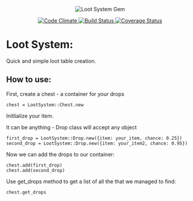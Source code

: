 <p align="center">
  <img src="http://krowinski.com/files/loot_system/img/logo.png" alt="Loot System Gem" />
</p>
<p align="center">
  <a href="https://codeclimate.com/github/archdragon/loot_system">
    <img src="https://codeclimate.com/github/archdragon/loot_system/badges/gpa.svg" alt="Code Climate" />
  </a>
  <a href="https://travis-ci.org/archdragon/loot_system">
    <img src="https://travis-ci.org/archdragon/loot_system.svg?branch=master" alt="Build Status" />
  </a>
  <a href="https://coveralls.io/r/archdragon/loot_system?branch=master">
    <img src="https://coveralls.io/repos/archdragon/loot_system/badge.svg?branch=master" alt="Coverage Status" />
  </a>
</p>

# Loot System:

Quick and simple loot table creation.

## How to use:

First, create a chest - a container for your drops

    chest = LootSystem::Chest.new

Initlialize your item.

It can be anything - Drop class will accept any object

    first_drop = LootSystem::Drop.new({item: your_item, chance: 0.25})
    second_drop = LootSystem::Drop.new({item: your_item2, chance: 0.95})

Now we can add the drops to our container:

    chest.add(first_drop)
    chest.add(second_drop)

Use get_drops method to get a list of all the that we managed to find:

    chest.get_drops
